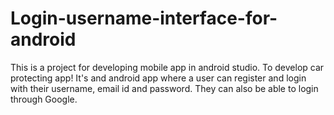 # Login-username-interface-for-android
This is a project for developing mobile app in android studio. To develop car protecting app!
It's and android app where a user can register and login with their username, email id and password. They can also be able to login through Google.




